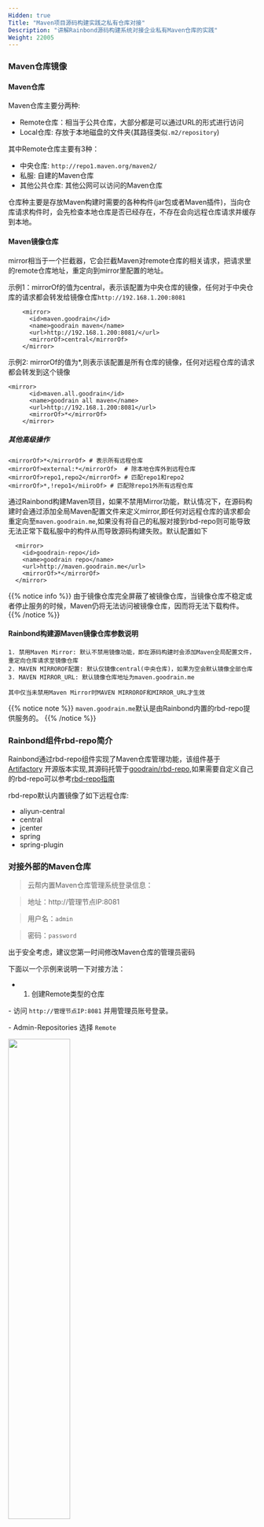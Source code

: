```yaml
---
Hidden: true
Title: "Maven项目源码构建实践之私有仓库对接"
Description: "讲解Rainbond源码构建系统对接企业私有Maven仓库的实践"
Weight: 22005
---
```



### Maven仓库镜像

#### Maven仓库

Maven仓库主要分两种:

- Remote仓库：相当于公共仓库，大部分都是可以通过URL的形式进行访问
- Local仓库: 存放于本地磁盘的文件夹(其路径类似`.m2/repository`)

其中Remote仓库主要有3种：

- 中央仓库: `http://repo1.maven.org/maven2/`
- 私服: 自建的Maven仓库
- 其他公共仓库: 其他公网可以访问的Maven仓库

仓库种主要是存放Maven构建时需要的各种构件(jar包或者Maven插件)，当向仓库请求构件时，会先检查本地仓库是否已经存在，不存在会向远程仓库请求并缓存到本地。

#### Maven镜像仓库

mirror相当于一个拦截器，它会拦截Maven对remote仓库的相关请求，把请求里的remote仓库地址，重定向到mirror里配置的地址。

示例1：mirrorOf的值为central，表示该配置为中央仓库的镜像，任何对于中央仓库的请求都会转发给镜像仓库`http://192.168.1.200:8081`

```
    <mirror>
      <id>maven.goodrain</id>
      <name>goodrain maven</name>
      <url>http://192.168.1.200:8081/</url>
      <mirrorOf>central</mirrorOf>
    </mirror>
```

示例2: mirrorOf的值为*,则表示该配置是所有仓库的镜像，任何对远程仓库的请求都会转发到这个镜像

```
<mirror>
      <id>maven.all.goodrain</id>
      <name>goodrain all maven</name>
      <url>http://192.168.1.200:8081</url>
      <mirrorOf>*</mirrorOf>
    </mirror>
```

##### 其他高级操作

```
<mirrorOf>*</mirrorOf> # 表示所有远程仓库
<mirrorOf>external:*</mirrorOf>  # 除本地仓库外到远程仓库
<mirrorOf>repo1,repo2</mirrorOf> # 匹配repo1和repo2
<mirrorOf>*,!repo1</miiroOf> # 匹配除repo1外所有远程仓库
```

通过Rainbond构建Maven项目，如果不禁用Mirror功能，默认情况下，在源码构建时会通过添加全局Maven配置文件来定义mirror,即任何对远程仓库的请求都会重定向至`maven.goodrain.me`,如果没有将自己的私服对接到rbd-repo则可能导致无法正常下载私服中的构件从而导致源码构建失败。默认配置如下

```
  <mirror>  
    <id>goodrain-repo</id>  
    <name>goodrain repo</name>  
    <url>http://maven.goodrain.me</url>  
    <mirrorOf>*</mirrorOf>  
  </mirror>  
```

{{% notice info %}}
由于镜像仓库完全屏蔽了被镜像仓库，当镜像仓库不稳定或者停止服务的时候，Maven仍将无法访问被镜像仓库，因而将无法下载构件。
{{% /notice %}}

#### Rainbond构建源Maven镜像仓库参数说明

```
1. 禁用Maven Mirror: 默认不禁用镜像功能，即在源码构建时会添加Maven全局配置文件，重定向仓库请求至镜像仓库
2. MAVEN MIRROROF配置: 默认仅镜像central(中央仓库)，如果为空会默认镜像全部仓库
3. MAVEN MIRROR_URL: 默认镜像仓库地址为maven.goodrain.me

其中仅当未禁用Maven Mirror时MAVEN MIRROROF和MIRROR_URL才生效
```

{{% notice note %}}
`maven.goodrain.me`默认是由Rainbond内置的rbd-repo提供服务的。
{{% /notice %}}

### Rainbond组件rbd-repo简介

Rainbond通过rbd-repo组件实现了Maven仓库管理功能，该组件基于 [Artifactory](https://www.jfrog.com/open-source/) 开源版本实现,其源码托管于[goodrain/rbd-repo](https://github.com/goodrain/rbd-repo.git),如果需要自定义自己的rbd-repo可以参考[rbd-repo指南](/user-operations/op-guide/op-repo/)

rbd-repo默认内置镜像了如下远程仓库:

- aliyun-central
- central
- jcenter
- spring
- spring-plugin

<!--

如果您已经部署了Maven仓库管理系统，如 [Artifactory](https://www.jfrog.com/open-source/) 或 [Nexus](http://www.sonatype.org/nexus/)，可以通过配置云帮的rbd-repo组件与您本地的Maven仓库对接。如果您还没有Maven仓库，可以直接使用云帮内置的Maven仓库进行应用的构建。

本文介绍对接云帮外部Maven仓库，实际上就是配置云帮的Artifactory与外部Artifactory或者Nexus对接，同时还会介绍如何使用云帮内置的Maven仓库来上传jar包，最终通过云帮构建java应用。

云帮的Java源码构建模块是通过[Maven](https://maven.apache.org/)进行编译和打包的，云帮会把所有的仓库地址都镜像（mirror）到内部maven仓库地址 `maven.goodrain.me`，云帮Maven的`settings.xml`信息如下：

```
<mirror>
  <id>acp-repo</id>
  <mirrorOf>*</mirrorOf>
  <name>acp repo</name>
  <url>http://maven.goodrain.me/</url>
</mirror>
```

-->

### 对接外部的Maven仓库

<!--
<img src="https://static.goodrain.com/images/acp/docs/bestpractice/maven/connect-external-maven.png" width="80%" />

如上图所示，只需要在云帮内部Maven仓库管理系统中创建Remote（远程）类型的仓库，指向您现有Maven仓库地址，就可以实现与云帮平台的对接。

-->

> 云帮内置Maven仓库管理系统登录信息：

> 地址：http://管理节点IP:8081

>  用户名：`admin`

> 密码：`password`

出于安全考虑，建议您第一时间修改Maven仓库的管理员密码

下面以一个示例来说明一下对接方法：

* 1. 创建Remote类型的仓库

\- 访问 `http://管理节点IP:8081` 并用管理员账号登录。

\- Admin-Repositories 选择 `Remote`

<img src="https://static.goodrain.com/images/acp/docs/bestpractice/maven/connect-external-maven02.png" width="50%" />

\- 新建Remote（远程）仓库

<img src="https://static.goodrain.com/images/acp/docs/bestpractice/maven/connect-external-maven03.png" width="80%" />

\- Remote（远程）仓库类型选择Maven

<img src="https://static.goodrain.com/images/acp/docs/bestpractice/maven/connect-external-maven04.png" width="80%" />

* 2. 配置Remote（远程）仓库,其中需要注意Maven的URL可以通过浏览器访问能够正常列出相关构件

<img src="https://static.goodrain.com/images/acp/docs/bestpractice/maven/connect-external-maven05.png" width="85%" />

***Repository Key：***仓库的名称，不能与其他仓库重名，示例的仓库名为： `demo-repo`

***URL ：***远程仓库的地址  如果您外部的Maven仓库是Artifactory搭建，地址类似于 `http://<maven域名>/artifactory/list/<仓库名>/`  ，如果您的外部仓库是Nexus搭建，地址类似于 `http://maven域名/nexus/content/repositories/<仓库名>/`

URL地址填写完成后，可以点击 ***\*Test\**** 按钮测试连接的有效性，如果连接有效可以点击 “***\*Save & Finish\****” 按钮完成创建。

3. 将新建仓库添加到`libs-release`虚拟仓库中（重要）**

内部仓库默认会创建一个名为 `libs-release`的虚拟仓库，虚拟仓库（virtual）并不是真实的仓库，它是用于组织本地仓库和远程仓库的逻辑单元。由于云帮镜像了所有仓库地址，因此需要将远程仓库加到虚拟仓库中。

Admin——>Repositories——>Virtual  选择 `libs-release`

<img src="https://static.goodrain.com/images/acp/docs/bestpractice/maven/connect-external-maven06.png" width="85%" />

{{% notice warning %}}
如果你的私服是Nexus3或者是阿里云Maven仓库则无法使用rbd-repo进行代理镜像。这时需要请禁用Mirror功能，在pom.xml里定义相关仓库信息或者使用Nexus2或者使用Rainbond内置的rbd-repo服务
{{% /notice %}}

### 使用Rainbond内置的Maven仓库

如果您没有Maven仓库管理系统，可以直接使用Rainbond内置的Maven仓库管理系统。下面介绍操作步骤：

- 1. 创建 **Local** 类型的Maven仓库

 创建一个`Local` 类型的Maven仓库，名称为 `repo-local`

- 2. 上传自己的jar包

\- 选择本地仓库 `repo-local`

<img src="https://static.goodrain.com/images/acp/docs/bestpractice/maven/connect-external-maven07.png" width="85%" />

\- 上传jar包

<img src="https://static.goodrain.com/images/acp/docs/bestpractice/maven/connect-external-maven08.png" width="80%" />

- 3. 查看依赖声明信息

<img src="https://static.goodrain.com/images/acp/docs/bestpractice/maven/connect-external-maven09.png" width="90%" />

- 4. 将repo-local添加到`libs-release` 虚拟仓库中